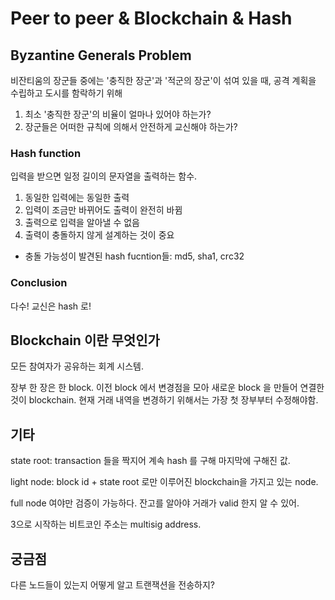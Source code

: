 # Peer to peer & Blockchain & Hash

## Byzantine Generals Problem

비잔티움의 장군들 중에는 '충직한 장군'과 '적군의 장군'이 섞여 있을 때, 공격 계획을 수립하고 도시를 함락하기 위해

1. 최소 '충직한 장군'의 비율이 얼마나 있어야 하는가?
2. 장군들은 어떠한 규칙에 의해서 안전하게 교신해야 하는가?

### Hash function

입력을 받으면 일정 길이의 문자열을 출력하는 함수.

1. 동일한 입력에는 동일한 출력
2. 입력이 조금만 바뀌어도 출력이 완전히 바뀜
3. 출력으로 입력을 알아낼 수 없음
4. 출력이 충돌하지 않게 설계하는 것이 중요

* 충돌 가능성이 발견된 hash fucntion들: md5, sha1, crc32

### Conclusion

다수!
교신은 hash 로!

## Blockchain 이란 무엇인가

모든 참여자가 공유하는 회계 시스템.

장부 한 장은 한 block.
이전 block 에서 변경점을 모아 새로운 block 을 만들어 연결한 것이 blockchain.
현재 거래 내역을 변경하기 위해서는 가장 첫 장부부터 수정해야함.


## 기타

state root: transaction 들을 짝지어 계속 hash 를 구해 마지막에 구해진 값.

light node: block id + state root 로만 이루어진 blockchain을 가지고 있는 node.

full node 여야만 검증이 가능하다. 잔고를 알아야 거래가 valid 한지 알 수 있어.

3으로 시작하는 비트코인 주소는 multisig address.


## 궁금점

다른 노드들이 있는지 어떻게 알고 트랜잭션을 전송하지?
